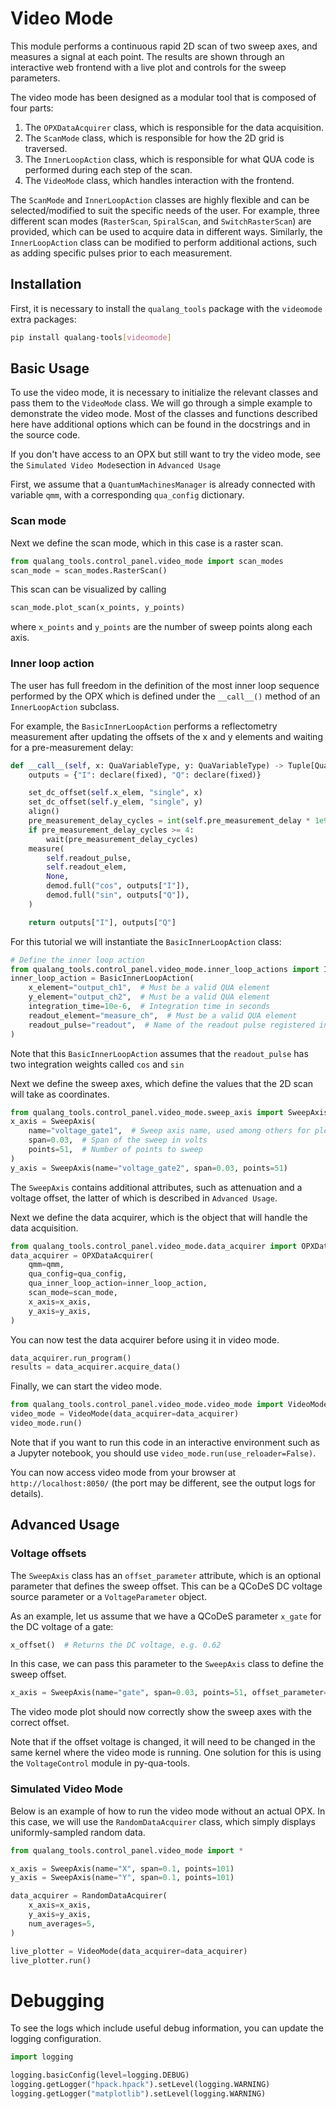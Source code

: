 # Video Mode

This module performs a continuous rapid 2D scan of two sweep axes, and measures a signal at each point. The results are shown through an interactive web frontend with a live plot and controls for the sweep parameters.

The video mode has been designed as a modular tool that is composed of four parts:

1. The `OPXDataAcquirer` class, which is responsible for the data acquisition.
2. The `ScanMode` class, which is responsible for how the 2D grid is traversed.
3. The `InnerLoopAction` class, which is responsible for what QUA code is performed during each step of the scan.
4. The `VideoMode` class, which handles interaction with the frontend.

The `ScanMode` and `InnerLoopAction` classes are highly flexible and can be selected/modified to suit the specific needs of the user. For example, three different scan modes (`RasterScan`, `SpiralScan`, and `SwitchRasterScan`) are provided, which can be used to acquire data in different ways. Similarly, the `InnerLoopAction` class can be modified to perform additional actions, such as adding specific pulses prior to each measurement.

## Installation

First, it is necessary to install the `qualang_tools` package with the `videomode` extra packages:

```bash
pip install qualang-tools[videomode]
```

## Basic Usage
To use the video mode, it is necessary to initialize the relevant classes and pass them to the `VideoMode` class. 
We will go through a simple example to demonstrate the video mode. Most of the classes and functions described here have additional options which can be found in the docstrings and in the source code.

If you don't have access to an OPX but still want to try the video mode, see the `Simulated Video Mode`section in `Advanced Usage`

First, we assume that a `QuantumMachinesManager` is already connected with variable `qmm`, with a corresponding `qua_config` dictionary.


### Scan mode

Next we define the scan mode, which in this case is a raster scan.
```python
from qualang_tools.control_panel.video_mode import scan_modes
scan_mode = scan_modes.RasterScan()
```

This scan can be visualized by calling
```python
scan_mode.plot_scan(x_points, y_points)
```
where `x_points` and `y_points` are the number of sweep points along each axis.

### Inner loop action

The user has full freedom in the definition of the most inner loop sequence performed by the OPX which is defined under the `__call__()` method of an `InnerLoopAction` subclass.

For example, the `BasicInnerLoopAction` performs a reflectometry measurement after updating the offsets of the x and y elements and waiting for a pre-measurement delay:

```python
def __call__(self, x: QuaVariableType, y: QuaVariableType) -> Tuple[QuaVariableType, QuaVariableType]:
    outputs = {"I": declare(fixed), "Q": declare(fixed)}

    set_dc_offset(self.x_elem, "single", x)
    set_dc_offset(self.y_elem, "single", y)
    align()
    pre_measurement_delay_cycles = int(self.pre_measurement_delay * 1e9 // 4)
    if pre_measurement_delay_cycles >= 4:
        wait(pre_measurement_delay_cycles)
    measure(
        self.readout_pulse,
        self.readout_elem,
        None,
        demod.full("cos", outputs["I"]),
        demod.full("sin", outputs["Q"]),
    )

    return outputs["I"], outputs["Q"]
```

For this tutorial we will instantiate the `BasicInnerLoopAction` class:

```python
# Define the inner loop action
from qualang_tools.control_panel.video_mode.inner_loop_actions import InnerLoopAction
inner_loop_action = BasicInnerLoopAction(
    x_element="output_ch1",  # Must be a valid QUA element
    y_element="output_ch2",  # Must be a valid QUA element
    integration_time=10e-6,  # Integration time in seconds
    readout_element="measure_ch",  # Must be a valid QUA element
    readout_pulse="readout",  # Name of the readout pulse registered in the readout_element
)
```



Note that this `BasicInnerLoopAction` assumes that the `readout_pulse` has two integration weights called `cos` and `sin`

Next we define the sweep axes, which define the values that the 2D scan will take as coordinates.

```python
from qualang_tools.control_panel.video_mode.sweep_axis import SweepAxis
x_axis = SweepAxis(
    name="voltage_gate1",  # Sweep axis name, used among others for plotting
    span=0.03,  # Span of the sweep in volts
    points=51,  # Number of points to sweep
)
y_axis = SweepAxis(name="voltage_gate2", span=0.03, points=51)
```
The `SweepAxis` contains additional attributes, such as attenuation and a voltage offset, the latter of which is described in `Advanced Usage`.

Next we define the data acquirer, which is the object that will handle the data acquisition.
```python
from qualang_tools.control_panel.video_mode.data_acquirer import OPXDataAcquirer
data_acquirer = OPXDataAcquirer(
    qmm=qmm,
    qua_config=qua_config,
    qua_inner_loop_action=inner_loop_action,
    scan_mode=scan_mode,
    x_axis=x_axis,
    y_axis=y_axis,
)
```

You can now test the data acquirer before using it in video mode.
```python
data_acquirer.run_program()
results = data_acquirer.acquire_data()
```

Finally, we can start the video mode.
```python
from qualang_tools.control_panel.video_mode.video_mode import VideoMode
video_mode = VideoMode(data_acquirer=data_acquirer)
video_mode.run()
```

Note that if you want to run this code in an interactive environment such as a Jupyter notebook, you should use `video_mode.run(use_reloader=False)`.

You can now access video mode from your browser at `http://localhost:8050/` (the port may be different, see the output logs for details).


## Advanced Usage
### Voltage offsets

The `SweepAxis` class has an `offset_parameter` attribute, which is an optional parameter that defines the sweep offset. This can be a QCoDeS DC voltage source parameter or a `VoltageParameter` object.

As an example, let us assume that we have a QCoDeS parameter `x_gate` for the DC voltage of a gate:

```python
x_offset()  # Returns the DC voltage, e.g. 0.62
```

In this case, we can pass this parameter to the `SweepAxis` class to define the sweep offset.
```python
x_axis = SweepAxis(name="gate", span=0.03, points=51, offset_parameter=x_offset)
```
The video mode plot should now correctly show the sweep axes with the correct offset.

Note that if the offset voltage is changed, it will need to be changed in the same kernel where the video mode is running. One solution for this is using the `VoltageControl` module in py-qua-tools.


### Simulated Video Mode
Below is an example of how to run the video mode without an actual OPX.
In this case, we will use the `RandomDataAcquirer` class, which simply displays uniformly-sampled random data.
```python
from qualang_tools.control_panel.video_mode import *

x_axis = SweepAxis(name="X", span=0.1, points=101)
y_axis = SweepAxis(name="Y", span=0.1, points=101)

data_acquirer = RandomDataAcquirer(
    x_axis=x_axis,
    y_axis=y_axis,
    num_averages=5,
)

live_plotter = VideoMode(data_acquirer=data_acquirer)
live_plotter.run()
```

# Debugging

To see the logs which include useful debug information, you can update the logging configuration.

```python
import logging

logging.basicConfig(level=logging.DEBUG)
logging.getLogger("hpack.hpack").setLevel(logging.WARNING)
logging.getLogger("matplotlib").setLevel(logging.WARNING)
```
